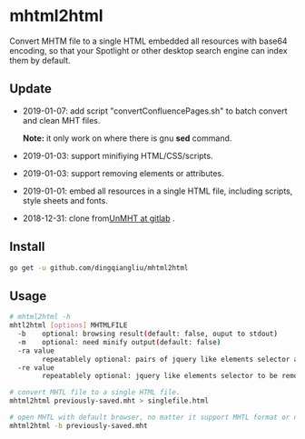 # mhtml2html

Convert MHTM file to a single HTML embedded all resources with base64 encoding, so that your Spotlight or other desktop search engine can index them by default.

## Update
 
- 2019-01-07: add script "convertConfluencePages.sh" to batch convert and clean MHT files.

  **Note:** it only work on where there is gnu **sed** command.

- 2019-01-03: support minifiying HTML/CSS/scripts. 

- 2019-01-03: support removing elements or attributes.

- 2019-01-01: embed all resources in a single HTML file, including scripts, style sheets and fonts.

- 2018-12-31: clone from[UnMHT at gitlab](https://gitlab.com/opennota/unmht) .

## Install

``` BASH
go get -u github.com/dingqiangliu/mhtml2html
```

## Usage

``` BASH
# mhtml2html -h
mhtl2html [options] MHTMLFILE
  -b	optional: browsing result(default: false, ouput to stdout)
  -m	optional: need minify output(default: false)
  -ra value
    	repeatablely optional: pairs of jquery like elements selector and attribute to be removed
  -re value
    	repeatablely optional: jquery like elements selector to be removed

# convert MHTL file to a single HTML file.
mhtml2html previously-saved.mht > singlefile.html

# open MHTL with default browser, no matter it support MHTL format or not.
mhtml2html -b previously-saved.mht 
```

